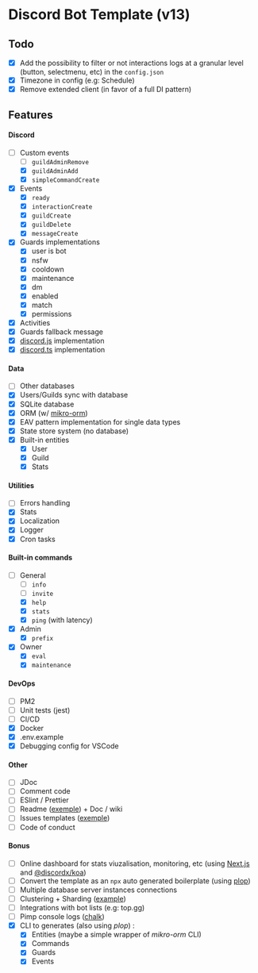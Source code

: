 # Discord Bot Template (v13)

## Todo
- [x] Add the possibility to filter or not interactions logs at a granular level (button, selectmenu, etc) in the `config.json`
- [x] Timezone in config (e.g: Schedule)
- [x] Remove extended client (in favor of a full DI pattern)

## Features

#### Discord
- [ ] Custom events
    - [ ] `guildAdminRemove`
    - [x] `guildAdminAdd`
    - [x] `simpleCommandCreate`
- [x] Events
    - [x] `ready`
    - [x] `interactionCreate`
    - [x] `guildCreate`
    - [x] `guildDelete`
    - [x] `messageCreate`
- [x] Guards implementations
    - [x] user is bot
    - [x] nsfw
    - [x] cooldown
    - [x] maintenance
    - [x] dm
    - [x] enabled
    - [x] match
    - [x] permissions
- [X] Activities
- [x] Guards fallback message
- [x] [discord.js](https://github.com/discordjs/discord.js/) implementation
- [x] [discord.ts](https://github.com/oceanroleplay/discord.ts) implementation

#### Data
- [ ] Other databases
- [x] Users/Guilds sync with database
- [x] SQLite database
- [x] ORM (w/ [mikro-orm](https://github.com/mikro-orm/mikro-orm))
- [x] EAV pattern implementation for single data types
- [x] State store system (no database)
- [x] Built-in entities
    - [x] User
    - [x] Guild
    - [x] Stats

#### Utilities
- [ ] Errors handling
- [x] Stats
- [x] Localization
- [x] Logger
- [x] Cron tasks

#### Built-in commands
- [ ] General
    - [ ] `info`
    - [ ] `invite`
    - [x] `help`
    - [x] `stats`
    - [x] `ping` (with latency)
    
- [x] Admin
    - [x] `prefix`
- [x] Owner
    - [x] `eval`
    - [x] `maintenance`

#### DevOps
- [ ] PM2
- [ ] Unit tests (jest)
- [ ] CI/CD
- [x] Docker
- [x] .env.example
- [x] Debugging config for VSCode

#### Other
- [ ] JDoc
- [ ] Comment code
- [ ] ESlint / Prettier
- [ ] Readme ([exemple](https://github.com/cristianireyes/ds-bot-core)) + Doc / wiki 
- [ ] Issues templates ([exemple](https://github.com/oceanroleplay/discord.ts/issues/new/choose))
- [ ] Code of conduct

#### Bonus
- [ ] Online dashboard for stats viuzalisation, monitoring, etc (using [Next.js](https://nextjs.org/) and [@discordx/koa](https://www.npmjs.com/package/@discordx/koa))
- [ ] Convert the template as an `npx` auto generated boilerplate (using [plop](https://github.com/plopjs/plop))
- [ ] Multiple database server instances connections
- [ ] Clustering + Sharding ([example](https://github.com/KevinNovak/Discord-Bot-TypeScript-Template#commands))
- [ ] Integrations with bot lists (e.g: top.gg)
- [ ] Pimp console logs ([chalk](https://github.com/chalk/chalk))
- [x] CLI to generates (also using *plop*) :
    - [x] Entities (maybe a simple wrapper of *mikro-orm* CLI)
    - [x] Commands
    - [x] Guards
    - [x] Events